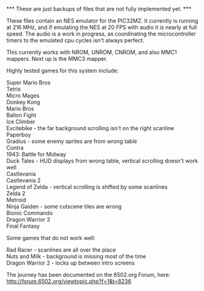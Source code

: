 *** These are just backups of files that are not fully implemented yet. ***

These files contain an NES emulator for the PIC32MZ.  It currently is running at 216 MHz, and if emulating the NES at 20 FPS with audio it is nearly at full speed.  The audio is a work in progress, as coordinating the microcontroller timers to the emulated cpu cycles isn't always perfect.

This currently works with NROM, UNROM, CNROM, and also MMC1 mappers.  Next up is the MMC3 mapper.

Highly tested games for this system include:

Super Mario Bros<br>
Tetris<br>
Micro Mages<br>
Donkey Kong<br>
Mario Bros<br>
Ballon Fight<br>
Ice Climber<br>
Excitebike - the far background scrolling isn't on the right scanline<br>
Paperboy<br>
Gradius - some enemy sprites are from wrong table<br>
Contra<br>
1943: Battle for Midway<br>
Duck Tales - HUD displays from wrong table, vertical scrolling doesn't work well<br>
Castlevania<br>
Castlevania 2<br>
Legend of Zelda - vertical scrolling is shifted by some scanlines<br>
Zelda 2<br>
Metroid<br>
Ninja Gaiden - some cutscene tiles are wrong<br>
Bionic Commando<br>
Dragon Warrior 3<br>
Final Fantasy<br>

Some games that do not work well:

Rad Racer - scanlines are all over the place<br>
Nuts and Milk - background is missing most of the time<br>
Dragon Warrior 2 - locks up between intro screens<br>

The journey has been documented on the 6502.org Forum, here: http://forum.6502.org/viewtopic.php?f=1&t=8236

